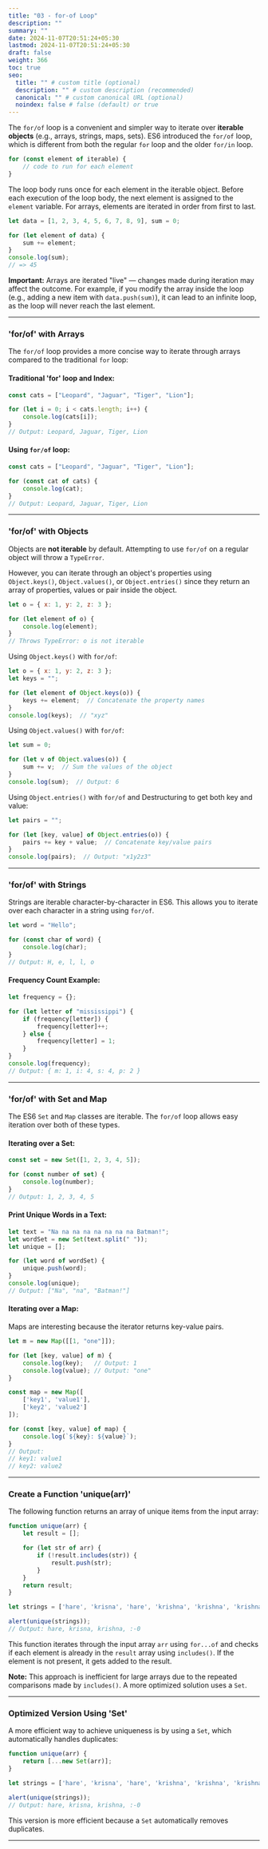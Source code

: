 ```yaml
---
title: "03 - for-of Loop"
description: ""
summary: ""
date: 2024-11-07T20:51:24+05:30
lastmod: 2024-11-07T20:51:24+05:30
draft: false
weight: 366
toc: true
seo:
  title: "" # custom title (optional)
  description: "" # custom description (recommended)
  canonical: "" # custom canonical URL (optional)
  noindex: false # false (default) or true
---
```




The `for/of` loop is a convenient and simpler way to iterate over **iterable objects** (e.g., arrays, strings, maps, sets). ES6 introduced the `for/of` loop, which is different from both the regular `for` loop and the older `for/in` loop.

```js
for (const element of iterable) {
    // code to run for each element
}
```

The loop body runs once for each element in the iterable object. Before each execution of the loop body, the next element is assigned to the `element` variable. For arrays, elements are iterated in order from first to last.

```js
let data = [1, 2, 3, 4, 5, 6, 7, 8, 9], sum = 0;

for (let element of data) {
    sum += element;
}
console.log(sum);
// => 45
```

**Important:** Arrays are iterated "live" — changes made during iteration may affect the outcome. For example, if you modify the array inside the loop (e.g., adding a new item with `data.push(sum)`), it can lead to an infinite loop, as the loop will never reach the last element.

---

### **'for/of' with Arrays**

The `for/of` loop provides a more concise way to iterate through arrays compared to the traditional `for` loop:

#### Traditional 'for' loop and Index:

```js
const cats = ["Leopard", "Jaguar", "Tiger", "Lion"];

for (let i = 0; i < cats.length; i++) {
    console.log(cats[i]);
}
// Output: Leopard, Jaguar, Tiger, Lion
```

#### Using `for/of` loop:

```js
const cats = ["Leopard", "Jaguar", "Tiger", "Lion"];

for (const cat of cats) {
    console.log(cat);
}
// Output: Leopard, Jaguar, Tiger, Lion
```

---

### **'for/of' with Objects**

Objects are **not iterable** by default. Attempting to use `for/of` on a regular object will throw a `TypeError`. 

However, you can iterate through an object's properties using `Object.keys()`, `Object.values()`, or `Object.entries()` since they return an array of properties, values or pair inside the object.

```js
let o = { x: 1, y: 2, z: 3 };

for (let element of o) { 
    console.log(element);
}
// Throws TypeError: o is not iterable
```


Using `Object.keys()` with `for/of`:
```js
let o = { x: 1, y: 2, z: 3 };
let keys = "";

for (let element of Object.keys(o)) { 
    keys += element;  // Concatenate the property names
}
console.log(keys);  // "xyz"
```

Using `Object.values()` with `for/of`:
```js
let sum = 0;

for (let v of Object.values(o)) {
    sum += v;  // Sum the values of the object
}
console.log(sum);  // Output: 6
```


Using `Object.entries()` with `for/of` and Destructuring to get both key and value:
```js
let pairs = "";

for (let [key, value] of Object.entries(o)) {
    pairs += key + value;  // Concatenate key/value pairs
}
console.log(pairs);  // Output: "x1y2z3"
```

---

### **'for/of' with Strings**

Strings are iterable character-by-character in ES6. This allows you to iterate over each character in a string using `for/of`.

```js
let word = "Hello";

for (const char of word) {
    console.log(char);
}
// Output: H, e, l, l, o
```

#### Frequency Count Example:

```js
let frequency = {};

for (let letter of "mississippi") {
    if (frequency[letter]) {
        frequency[letter]++;
    } else {
        frequency[letter] = 1;
    }
}
console.log(frequency);
// Output: { m: 1, i: 4, s: 4, p: 2 }
```

---

### **'for/of' with Set and Map**

The ES6 `Set` and `Map` classes are iterable. The `for/of` loop allows easy iteration over both of these types.

#### Iterating over a Set:

```js
const set = new Set([1, 2, 3, 4, 5]);

for (const number of set) {
    console.log(number);
}
// Output: 1, 2, 3, 4, 5
```

#### Print Unique Words in a Text:

```js
let text = "Na na na na na na na na Batman!";
let wordSet = new Set(text.split(" "));
let unique = [];

for (let word of wordSet) {
    unique.push(word);
}
console.log(unique); 
// Output: ["Na", "na", "Batman!"]
```

#### Iterating over a Map:

Maps are interesting because the iterator returns key-value pairs.

```js
let m = new Map([[1, "one"]]);

for (let [key, value] of m) {
    console.log(key);   // Output: 1
    console.log(value); // Output: "one"
}
```

```js
const map = new Map([
    ['key1', 'value1'],
    ['key2', 'value2']
]);

for (const [key, value] of map) {
    console.log(`${key}: ${value}`);
}
// Output: 
// key1: value1
// key2: value2
```

---

### **Create a Function 'unique(arr)'**

The following function returns an array of unique items from the input array:

```js
function unique(arr) {
    let result = [];

    for (let str of arr) {
        if (!result.includes(str)) {
            result.push(str);
        }
    }
    return result;
}

let strings = ['hare', 'krisna', 'hare', 'krishna', 'krishna', 'krishna', 'hare', 'hare', ':-0'];

alert(unique(strings)); 
// Output: hare, krisna, krishna, :-0
```

This function iterates through the input array `arr` using `for...of` and checks if each element is already in the `result` array using `includes()`. If the element is not present, it gets added to the result.

**Note:** This approach is inefficient for large arrays due to the repeated comparisons made by `includes()`. A more optimized solution uses a `Set`.

---

### **Optimized Version Using 'Set'**

A more efficient way to achieve uniqueness is by using a `Set`, which automatically handles duplicates:

```js
function unique(arr) {
    return [...new Set(arr)];
}

let strings = ['hare', 'krisna', 'hare', 'krishna', 'krishna', 'krishna', 'hare', 'hare', ':-0'];

alert(unique(strings)); 
// Output: hare, krisna, krishna, :-0
```

This version is more efficient because a `Set` automatically removes duplicates.

---

